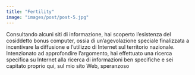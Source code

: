 ```yaml
---
title: "Fertility"
image: "images/post/post-5.jpg"
---
```

Consultando alcuni siti di informazione, hai scoperto l’esistenza del cosiddetto bonus computer, ossia di un’agevolazione speciale finalizzata a incentivare la diffusione e l’utilizzo di Internet sul territorio nazionale. Intenzionato ad approfondire l’argomento, hai effettuato una ricerca specifica su Internet alla ricerca di informazioni ben specifiche e sei capitato proprio qui, sul mio sito Web, speranzoso
